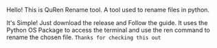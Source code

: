 Hello! This is QuRen Rename tool. A tool used to rename files in python.

It's Simple! Just download the release and Follow the guide.
It uses the Python OS Package to access the terminal and use the ren command to rename the chosen file.
`Thanks for checking this out`
